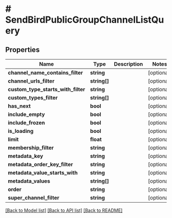 # # SendBirdPublicGroupChannelListQuery

## Properties

Name | Type | Description | Notes
------------ | ------------- | ------------- | -------------
**channel_name_contains_filter** | **string** |  | [optional]
**channel_urls_filter** | **string[]** |  | [optional]
**custom_type_starts_with_filter** | **string** |  | [optional]
**custom_types_filter** | **string[]** |  | [optional]
**has_next** | **bool** |  | [optional]
**include_empty** | **bool** |  | [optional]
**include_frozen** | **bool** |  | [optional]
**is_loading** | **bool** |  | [optional]
**limit** | **float** |  | [optional]
**membership_filter** | **string** |  | [optional]
**metadata_key** | **string** |  | [optional]
**metadata_order_key_filter** | **string** |  | [optional]
**metadata_value_starts_with** | **string** |  | [optional]
**metadata_values** | **string[]** |  | [optional]
**order** | **string** |  | [optional]
**super_channel_filter** | **string** |  | [optional]

[[Back to Model list]](../../README.md#models) [[Back to API list]](../../README.md#endpoints) [[Back to README]](../../README.md)
